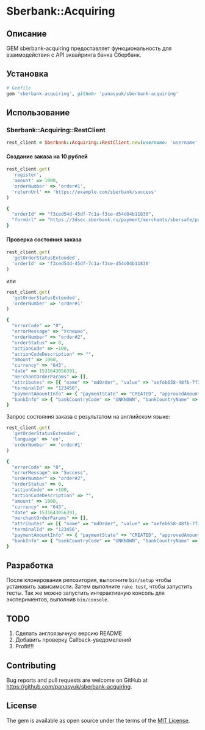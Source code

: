 
# Sberbank::Acquiring

## Описание

GEM sberbank-acquiring предоставляет функциональность для взаимодействия с API эквайринга банка Сбербанк.

## Установка

```ruby
# Gemfile
gem 'sberbank-acquiring', github: 'panasyuk/sberbank-acquiring'
```

## Использование

### Sberbank::Acquiring::RestClient

```ruby
rest_client = Sberbank::Acquiring::RestClient.new(username: 'username', password: 'password')
```

#### Создание заказа на 10 рублей
```ruby
rest_client.get(
  'register',
  'amount' => 1000,
  'orderNumber' => 'order#1',
  'returnUrl' => 'https://example.com/sberbank/success'
)
```

```ruby
{
  "orderId" => "f3ced54d-45df-7c1a-f3ce-d54d04b11830",
  "formUrl" => "https://3dsec.sberbank.ru/payment/merchants/sbersafe/payment_ru.html?mdOrder=f3ced54d-45df-7c1a-f3ce-d54d04b11830"
}
```

#### Проверка состояния заказа
```ruby
rest_client.get(
  'getOrderStatusExtended',
  'orderId' => 'f3ced54d-45df-7c1a-f3ce-d54d04b11830'
)
```
или
```ruby
rest_client.get(
  'getOrderStatusExtended',
  'orderNumber' => 'order#1'
)
```

```ruby
{
  "errorCode" => "0",
  "errorMessage" => "Успешно",
  "orderNumber" => "order#2",
  "orderStatus" => 0,
  "actionCode" => -100,
  "actionCodeDescription" => "",
  "amount" => 1000,
  "currency" => "643",
  "date" => 1531643056391,
  "merchantOrderParams" => [],
  "attributes" => [{ "name" => "mdOrder", "value" => "aefeb658-48fb-7f37-aefe-b65804b11830" }],
  "terminalId" => "123456",
  "paymentAmountInfo" => { "paymentState" => "CREATED", "approvedAmount" => 0, "depositedAmount" => 0,  "refundedAmount" => 0},
  "bankInfo" => { "bankCountryCode" => "UNKNOWN", "bankCountryName" => "<Неизвестно>" }
}
```

Запрос состояния заказа с результатом на английском языке:
```ruby
rest_client.get(
  'getOrderStatusExtended',
  'language' => 'en',
  'orderNumber' => 'order#1'
)
```

```ruby
{
  "errorCode" => "0",
  "errorMessage" => "Success",
  "orderNumber" => "order#2",
  "orderStatus" => 0,
  "actionCode" => -100,
  "actionCodeDescription" => "",
  "amount" => 1000,
  "currency" => "643",
  "date" => 1531643056391,
  "merchantOrderParams" => [],
  "attributes" => [{ "name" => "mdOrder", "value" => "aefeb658-48fb-7f37-aefe-b65804b11830" }],
  "terminalId" => "123456",
  "paymentAmountInfo" => { "paymentState" => "CREATED", "approvedAmount" => 0, "depositedAmount" => 0, "refundedAmount" => 0},
  "bankInfo" => { "bankCountryCode" => "UNKNOWN", "bankCountryName" => "<Unknown>" }
}
```

## Разработка

После клонирования репозитория, выполните `bin/setup` чтобы установить зависимости. Затем выполните `rake test`, чтобы запустить тесты. Так же можно запустить интерактивную консоль для экспериментов, выполнив `bin/console`.

## TODO

1. Сделать англоязычную версию README
2. Добавить проверку Callback-уведомелений
3. Profit!!!

## Contributing

Bug reports and pull requests are welcome on GitHub at https://github.com/panasyuk/sberbank-acquiring.

## License

The gem is available as open source under the terms of the [MIT License](https://opensource.org/licenses/MIT).
